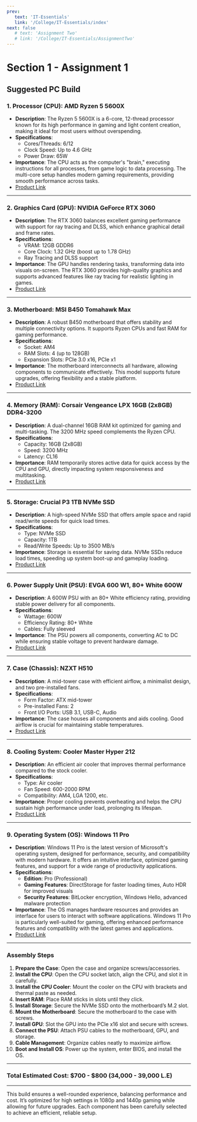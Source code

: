 ```yaml
---
prev:
   text: 'IT-Essentials'
   link: '/College/IT-Essentials/index'
next: false
   # text: 'Assignment Two'
   # link: '/College/IT-Essentials/AssignmentTwo'
---
```


# Section 1 - Assignment 1

## Suggested PC Build

### 1. **Processor (CPU)**: **AMD Ryzen 5 5600X**

- **Description**: The Ryzen 5 5600X is a 6-core, 12-thread processor known for its high performance in gaming and light content creation, making it ideal for most users without overspending.
- **Specifications**:
  - Cores/Threads: 6/12
  - Clock Speed: Up to 4.6 GHz
  - Power Draw: 65W
- **Importance**: The CPU acts as the computer's "brain," executing instructions for all processes, from game logic to data processing. The multi-core setup handles modern gaming requirements, providing smooth performance across tasks.
- [Product Link](https://computecheg.com/en/product/cpu-amd-ryzen-5-5600/?gad_source=1&gclid=CjwKCAjwyfe4BhAWEiwAkIL8sKKjciV60X0kvFO4wlexO99gQQs4flPf4ETHG739L3pbuxZ15jx4XhoCELYQAvD_BwE)

---

### 2. **Graphics Card (GPU)**: **NVIDIA GeForce RTX 3060**

- **Description**: The RTX 3060 balances excellent gaming performance with support for ray tracing and DLSS, which enhance graphical detail and frame rates.
- **Specifications**:
  - VRAM: 12GB GDDR6
  - Core Clock: 1.32 GHz (boost up to 1.78 GHz)
  - Ray Tracing and DLSS support
- **Importance**: The GPU handles rendering tasks, transforming data into visuals on-screen. The RTX 3060 provides high-quality graphics and supports advanced features like ray tracing for realistic lighting in games.
- [Product Link](https://www.sigma-computer.com/item?id=2826)

---

### 3. **Motherboard**: **MSI B450 Tomahawk Max**

- **Description**: A robust B450 motherboard that offers stability and multiple connectivity options. It supports Ryzen CPUs and fast RAM for gaming performance.
- **Specifications**:
  - Socket: AM4
  - RAM Slots: 4 (up to 128GB)
  - Expansion Slots: PCIe 3.0 x16, PCIe x1
- **Importance**: The motherboard interconnects all hardware, allowing components to communicate effectively. This model supports future upgrades, offering flexibility and a stable platform.
- [Product Link](https://www.sigma-computer.com/item?id=1115)

---

### 4. **Memory (RAM)**: **Corsair Vengeance LPX 16GB (2x8GB) DDR4-3200**

- **Description**: A dual-channel 16GB RAM kit optimized for gaming and multi-tasking. The 3200 MHz speed complements the Ryzen CPU.
- **Specifications**:
  - Capacity: 16GB (2x8GB)
  - Speed: 3200 MHz
  - Latency: CL16
- **Importance**: RAM temporarily stores active data for quick access by the CPU and GPU, directly impacting system responsiveness and multitasking.
- [Product Link](https://www.sigma-computer.com/item?id=1527)

---

### 5. **Storage**: **Crucial P3 1TB NVMe SSD**

- **Description**: A high-speed NVMe SSD that offers ample space and rapid read/write speeds for quick load times.
- **Specifications**:
  - Type: NVMe SSD
  - Capacity: 1TB
  - Read/Write Speeds: Up to 3500 MB/s
- **Importance**: Storage is essential for saving data. NVMe SSDs reduce load times, speeding up system boot-up and gameplay loading.
- [Product Link](https://www.sigma-computer.com/item?id=4917&name=Crucial_P3_1TB_M.2_PCIe_Gen3_NVMe_Internal_SSD_-_Up_to_3500MB/s)

---

### 6. **Power Supply Unit (PSU)**: **EVGA 600 W1, 80+ White 600W**

- **Description**: A 600W PSU with an 80+ White efficiency rating, providing stable power delivery for all components.
- **Specifications**:
  - Wattage: 600W
  - Efficiency Rating: 80+ White
  - Cables: Fully sleeved
- **Importance**: The PSU powers all components, converting AC to DC while ensuring stable voltage to prevent hardware damage.
- [Product Link](https://www.amazon.com/EVGA-Certified-100-W1-0600-K1-Power-Supply/dp/B0160XJAQK)

---

### 7. **Case (Chassis)**: **NZXT H510**

- **Description**: A mid-tower case with efficient airflow, a minimalist design, and two pre-installed fans.
- **Specifications**:
  - Form Factor: ATX mid-tower
  - Pre-installed Fans: 2
  - Front I/O Ports: USB 3.1, USB-C, Audio
- **Importance**: The case houses all components and aids cooling. Good airflow is crucial for maintaining stable temperatures.
- [Product Link](https://sigma-computer.com/item?id=2605)

---

### 8. **Cooling System**: **Cooler Master Hyper 212**

- **Description**: An efficient air cooler that improves thermal performance compared to the stock cooler.
- **Specifications**:
  - Type: Air cooler
  - Fan Speed: 600-2000 RPM
  - Compatibility: AM4, LGA 1200, etc.
- **Importance**: Proper cooling prevents overheating and helps the CPU sustain high performance under load, prolonging its lifespan.
- [Product Link](https://www.sigma-computer.com/item?id=1728)

---

### 9. **Operating System (OS)**: **Windows 11 Pro**

- **Description**: Windows 11 Pro is the latest version of Microsoft's operating system, designed for performance, security, and compatibility with modern hardware. It offers an intuitive interface, optimized gaming features, and support for a wide range of productivity applications.
- **Specifications**:
  - **Edition**: Pro (Professional)
  - **Gaming Features**: DirectStorage for faster loading times, Auto HDR for improved visuals
  - **Security Features**: BitLocker encryption, Windows Hello, advanced malware protection
- **Importance**: The OS manages hardware resources and provides an interface for users to interact with software applications. Windows 11 Pro is particularly well-suited for gaming, offering enhanced performance features and compatibility with the latest games and applications.
- [Product Link](https://www.microsoft.com/en-us/windows/get-windows-11)

---

### **Assembly Steps**

1. **Prepare the Case**: Open the case and organize screws/accessories.
2. **Install the CPU**: Open the CPU socket latch, align the CPU, and slot it in carefully.
3. **Install the CPU Cooler**: Mount the cooler on the CPU with brackets and thermal paste as needed.
4. **Insert RAM**: Place RAM sticks in slots until they click.
5. **Install Storage**: Secure the NVMe SSD onto the motherboard’s M.2 slot.
6. **Mount the Motherboard**: Secure the motherboard to the case with screws.
7. **Install GPU**: Slot the GPU into the PCIe x16 slot and secure with screws.
8. **Connect the PSU**: Attach PSU cables to the motherboard, GPU, and storage.
9. **Cable Management**: Organize cables neatly to maximize airflow.
10. **Boot and Install OS**: Power up the system, enter BIOS, and install the OS.

---

### **Total Estimated Cost**: **$700 - $800 (34,000 - 39,000 L.E)**

---

This build ensures a well-rounded experience, balancing performance and cost. It’s optimized for high settings in 1080p and 1440p gaming while allowing for future upgrades. Each component has been carefully selected to achieve an efficient, reliable setup.
